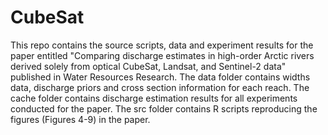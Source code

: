 # CubeSat
This repo contains the source scripts, data and experiment results for the paper entitled "Comparing discharge estimates in high-order Arctic rivers derived solely from optical CubeSat, Landsat, and Sentinel-2 data" published in Water Resources Research.
The data folder contains widths data, discharge priors and cross section information for each reach.
The cache folder contains discharge estimation results for all experiments conducted for the paper.
The src folder contains R scripts reproducing the figures (Figures 4-9) in the paper.
